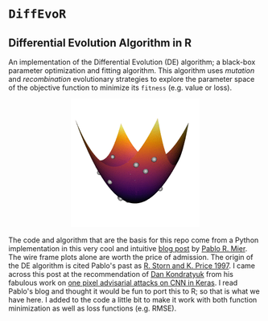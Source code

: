 # `DiffEvoR`
## Differential Evolution Algorithm in R
An implementation of the Differential Evolution (DE) algorithm; a black-box parameter optimization and fitting algorithm. This algorithm uses _mutation_ and _recombination_ evolutionary strategies to explore the parameter space of the objective function to minimize its `fitness` (e.g. value or loss).

<p align="center"> 
<img src="https://raw.githubusercontent.com/mrecos/DiffEvoR/master/images/DE_3D.gif">
</p>


The code and algorithm that are the basis for this repo come from a Python implementation in this very cool and intuitive [blog post](https://pablormier.github.io/2017/09/05/a-tutorial-on-differential-evolution-with-python/) by [Pablo R. Mier](https://twitter.com/PabloRMier). The wire frame plots alone are worth the price of admission.  The origin of the DE algorithm is cited Pablo's past as [R. Storn and K. Price 1997](https://link.springer.com/article/10.1023%2FA%3A1008202821328?LI=true). I came across this post at the recommendation of [Dan Kondratyuk](https://twitter.com/hyperparticle) from his fabulous work on [one pixel advisarial attacks on CNN in Keras](https://github.com/Hyperparticle/one-pixel-attack-keras). I read Pablo's blog and thought it would be fun to port this to R; so that is what we have here. I added to the code a little bit to make it work with both function minimization as well as loss functions (e.g. RMSE).

